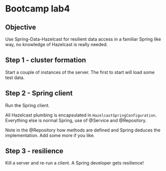 # Bootcamp lab4

## Objective
Use Spring-Data-Hazelcast for resilient data access in a familiar Spring like way,
no knowledge of Hazelcast is really needed.

## Step 1 - cluster formation
Start a couple of instances of the server. The first to start will load some test data.

## Step 2 - Spring client
Run the Spring client.

All Hazelcast plumbing is encapsulated in `HazelcastSpringConfiguration`. Everything
else is normal Spring, use of @Service and @Repository.

Note in the @Repository how methods are defined and Spring deduces the implementation.
Add some more if you like.

## Step 3 - resilience
Kill a server and re-run a client. A Spring developer gets resilience!
